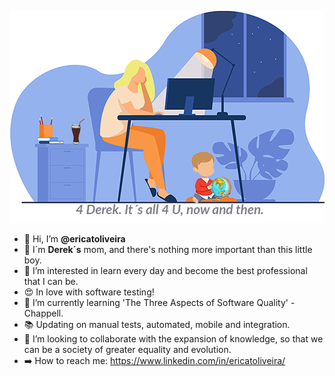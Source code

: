 ![](https://github.com/ericatoliveira/ericatoliveira/blob/main/capareadme.png)

- 👋 Hi, I’m **@ericatoliveira**
- :boy: I´m **Derek´s** mom, and there's nothing more important than this little boy.
- 👀 I’m interested in learn every day and become the best professional that I can be.
- :heart_eyes: In love with software testing!
- :green_book: I’m currently learning 'The Three Aspects of Software Quality' - Chappell.
- :books: Updating on manual tests, automated, mobile and integration.
- 💞️ I’m looking to collaborate with the expansion of knowledge, so that we can be a society of greater equality and evolution.
- :arrow_right: How to reach me: https://www.linkedin.com/in/ericatoliveira/

<!---
ericatoliveira/ericatoliveira is a ✨ special ✨ repository because its `README.md` (this file) appears on your GitHub profile.
You can click the Preview link to take a look at your changes.
--->
